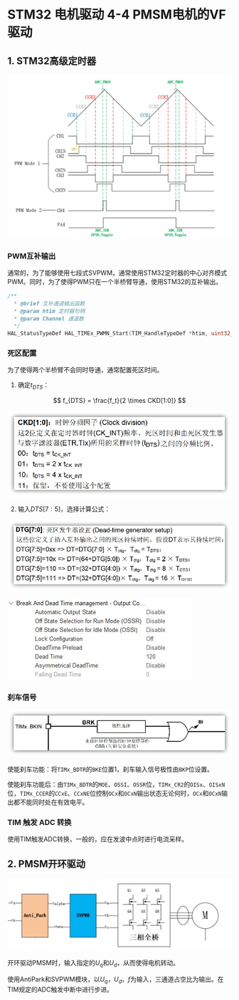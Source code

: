 # STM32 电机驱动 4-4 PMSM电机的VF驱动

## 1. STM32高级定时器

![NULL](picture_1.jpg)

### PWM互补输出

通常的，为了能够使用七段式SVPWM，通常使用STM32定时器的中心对齐模式PWM。同时，为了使得PWM只在一个半桥臂导通，使用STM32的互补输出。

```c
/**
  * @brief 互补通道输出函数
  * @param htim 定时器句柄
  * @param Channel 通道数
  */
HAL_StatusTypeDef HAL_TIMEx_PWMN_Start(TIM_HandleTypeDef *htim, uint32_t Channel);
```

### 死区配置

为了使得两个半桥臂不会同时导通，通常配置死区时间。

1. 确定$t_{DTS}$：

$$
f_{DTS} = \frac{f_t}{2 \times CKD[1:0]}
$$

![NULL](picture_2.jpg)

2. 输入$DTS[7:5]$，选择计算公式：

![NULL](picture_3.jpg)

![NULL](picture_4.jpg)

### 刹车信号

![NULL](picture_5.jpg)

使能刹车功能：将`TIMx_BDTR`的`BKE`位置1，刹车输入信号极性由`BKP`位设置。

使能刹车功能后：由`TIMx_BDTR`的`MOE`、`OSSI`、`OSSR`位，`TIMx_CR2`的`OISx`、`OISxN`位，`TIMx_CCER`的`CCxE`、`CCxNE`位控制`OCx`和`OCxN`输出状态无论何时，`OCx`和`OCxN`输出都不能同时处在有效电平。

### TIM 触发 ADC 转换

使用TIM触发ADC转换，一般的，应在发波中点时进行电流采样。

## 2. PMSM开环驱动

![NULL](picture_0.jpg)

开环驱动PMSM时，输入指定的$U_q$和$U_d$，从而使得电机转动。

使用AntiPark和SVPWM模块，以$U_q$，$U_d$，$f$为输入，三通道占空比为输出。在TIM规定的ADC触发中断中进行步进。

